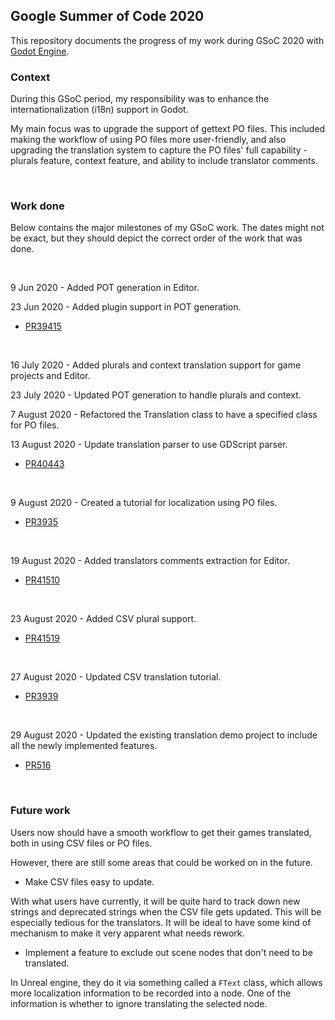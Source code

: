 ## Google Summer of Code 2020
This repository documents the progress of my work during GSoC 2020 with [Godot Engine](https://github.com/godotengine/godot).

### Context
During this GSoC period, my responsibility was to enhance the internationalization (i18n) support in Godot. 

My main focus was to upgrade the support of gettext PO files. This included making the workflow of using PO files more user-friendly,
and also upgrading the translation system to capture the PO files' full capability - plurals feature, context feature, and ability to include translator comments.

&nbsp;

### Work done 
Below contains the major milestones of my GSoC work. The dates might not be exact, but they should depict the correct order of the work that was done.

&nbsp;

9 Jun 2020 - Added POT generation in Editor.

23 Jun 2020 - Added plugin support in POT generation.

- [PR39415](https://github.com/godotengine/godot/pull/39415)

&nbsp;

16 July 2020 - Added plurals and context translation support for game projects and Editor.

23 July 2020 - Updated POT generation to handle plurals and context.

7 August 2020 - Refactored the Translation class to have a specified class for PO files.

13 August 2020 - Update translation parser to use GDScript parser.

- [PR40443](https://github.com/godotengine/godot/pull/40443)

&nbsp;

9 August 2020 - Created a tutorial for localization using PO files.

- [PR3935](https://github.com/godotengine/godot-docs/pull/3935)

&nbsp;

19 August 2020 - Added translators comments extraction for Editor.

- [PR41510](https://github.com/godotengine/godot/pull/41510)

&nbsp;

23 August 2020 - Added CSV plural support.

- [PR41519](https://github.com/godotengine/godot/pull/41519)

&nbsp;

27 August 2020 - Updated CSV translation tutorial.

- [PR3939](https://github.com/godotengine/godot-docs/pull/3939)

&nbsp;

29 August 2020 - Updated the existing translation demo project to include all the newly implemented features.

- [PR516](https://github.com/godotengine/godot-demo-projects/pull/516)

&nbsp;


### Future work

Users now should have a smooth workflow to get their games translated, both in using CSV files or PO files.

However, there are still some areas that could be worked on in the future.

- Make CSV files easy to update.

With what users have currently, it will be quite hard to track down new strings and deprecated strings when the CSV file gets updated. This will be especially tedious for the translators. It will be ideal to have some kind of mechanism to make it very apparent what needs rework. 

- Implement a feature to exclude out scene nodes that don't need to be translated.

In Unreal engine, they do it via something called a `FText` class, which allows more localization information to be recorded into a node. One of the information is whether to ignore translating the selected node.

